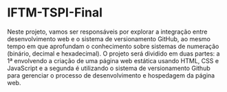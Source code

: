 # IFTM-TSPI-Final
Neste projeto, vamos ser responsáveis por explorar a integração entre desenvolvimento web e o sistema de
versionamento GitHub, ao mesmo tempo em que aprofundam o conhecimento sobre sistemas de numeração (binário,
decimal e hexadecimal). 
O projeto será dividido em duas partes: a
    1ª envolvendo a criação de uma página web
estática usando HTML, CSS e JavaScript e a segunda é utilizando o sistema de versionamento Github para gerenciar o
processo de desenvolvimento e hospedagem da página web.
